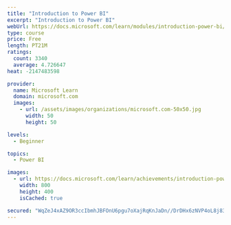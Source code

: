 ```yaml
---
title: "Introduction to Power BI"
excerpt: "Introduction to Power BI"
webUrl: https://docs.microsoft.com/learn/modules/introduction-power-bi/
type: course
price: Free
length: PT21M
ratings:
  count: 3340
  average: 4.726647
heat: -2147483598

provider:
  name: Microsoft Learn
  domain: microsoft.com
  images:
    - url: /assets/images/organizations/microsoft.com-50x50.jpg
      width: 50
      height: 50

levels:
  - Beginner

topics:
  - Power BI

images:
  - url: https://docs.microsoft.com/learn/achievements/introduction-power-bi-social.png
    width: 800
    height: 400
    isCached: true

secured: "WqZeJ4xAZ9OR3ccIbmhJBFOnU6pgu7oXajRqKnJaDn//DrDHx6zNVP4oL8j835/maapd037nRmZ+WEMhjeL/L4RiH2et5qKiIkjHGL2Nm+P9wv+SKO/gBFSlaq01CPHPsZIB8bhpBE//pOWK+EUCVFvxUqFBbzEwTamzeYrb6SWIo90bnz8+Van264vKume3xM/TY8pqBM3tEQReb+0JyT5iL1DcTszcjBobOg/f+KTkdadhXS36sOJTyIo2X/3xJxsJ17pxljrMGcWlKS1+Ei02TbFaXh5QPPm5ZmRidF1Bp2KK6SQSyyc5UT8vB1cfpPebvgxvxssa5gsOKIajX4d0B5CKxB+Fy24Mj7Luz2wvZi9Ev2fFRfW/zxq6mVSu8r5V3RvHvqoGLQYEJt9ldCVP68/e/aN6Wzqo481bVSk=;ETtra+Ahoxb+t1mQVG2lpA=="
---
```


